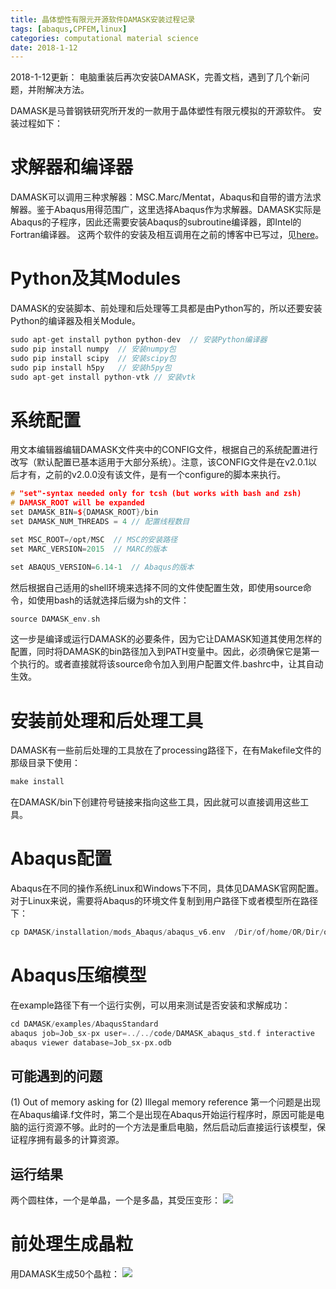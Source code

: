```yaml
---
title: 晶体塑性有限元开源软件DAMASK安装过程记录 
tags: [abaqus,CPFEM,linux]
categories: computational material science 
date: 2018-1-12
---
```

2018-1-12更新：
电脑重装后再次安装DAMASK，完善文档，遇到了几个新问题，并附解决方法。

DAMASK是马普钢铁研究所开发的一款用于晶体塑性有限元模拟的开源软件。
安装过程如下：

# 求解器和编译器
DAMASK可以调用三种求解器：MSC.Marc/Mentat，Abaqus和自带的谱方法求解器。鉴于Abaqus用得范围广，这里选择Abaqus作为求解器。DAMASK实际是Abaqus的子程序，因此还需要安装Abaqus的subroutine编译器，即Intel的Fortran编译器。
这两个软件的安装及相互调用在之前的博客中已写过，见[here](http://qixinbo.info/2017/06/20/abaqus-install/)。

# Python及其Modules
DAMASK的安装脚本、前处理和后处理等工具都是由Python写的，所以还要安装Python的编译器及相关Module。
```cpp
sudo apt-get install python python-dev  // 安装Python编译器
sudo pip install numpy  // 安装numpy包
sudo pip install scipy  // 安装scipy包
sudo pip install h5py   // 安装h5py包
sudo apt-get install python-vtk // 安装vtk
```
# 系统配置
用文本编辑器编辑DAMASK文件夹中的CONFIG文件，根据自己的系统配置进行改写（默认配置已基本适用于大部分系统）。注意，该CONFIG文件是在v2.0.1以后才有，之前的v2.0.0没有该文件，是有一个configure的脚本来执行。
```cpp
# "set"-syntax needed only for tcsh (but works with bash and zsh)
# DAMASK_ROOT will be expanded
set DAMASK_BIN=${DAMASK_ROOT}/bin
set DAMASK_NUM_THREADS = 4 // 配置线程数目

set MSC_ROOT=/opt/MSC  // MSC的安装路径
set MARC_VERSION=2015  // MARC的版本

set ABAQUS_VERSION=6.14-1  // Abaqus的版本
```
然后根据自己适用的shell环境来选择不同的文件使配置生效，即使用source命令，如使用bash的话就选择后缀为sh的文件：
```cpp
source DAMASK_env.sh
```
这一步是编译或运行DAMASK的必要条件，因为它让DAMASK知道其使用怎样的配置，同时将DAMASK的bin路径加入到PATH变量中。因此，必须确保它是第一个执行的。或者直接就将该source命令加入到用户配置文件.bashrc中，让其自动生效。

# 安装前处理和后处理工具
DAMASK有一些前后处理的工具放在了processing路径下，在有Makefile文件的那级目录下使用：
```cpp
make install
```
在DAMASK/bin下创建符号链接来指向这些工具，因此就可以直接调用这些工具。

# Abaqus配置
Abaqus在不同的操作系统Linux和Windows下不同，具体见DAMASK官网配置。
对于Linux来说，需要将Abaqus的环境文件复制到用户路径下或者模型所在路径下：
```cpp
cp DAMASK/installation/mods_Abaqus/abaqus_v6.env  /Dir/of/home/OR/Dir/of/Model/
```
# Abaqus压缩模型
在example路径下有一个运行实例，可以用来测试是否安装和求解成功：
```cpp
cd DAMASK/examples/AbaqusStandard
abaqus job=Job_sx-px user=../../code/DAMASK_abaqus_std.f interactive
abaqus viewer database=Job_sx-px.odb
```
## 可能遇到的问题
(1) Out of memory asking for
(2) Illegal memory reference
第一个问题是出现在Abaqus编译.f文件时，第二个是出现在Abaqus开始运行程序时，原因可能是电脑的运行资源不够。此时的一个方法是重启电脑，然后启动后直接运行该模型，保证程序拥有最多的计算资源。
## 运行结果
两个圆柱体，一个是单晶，一个是多晶，其受压变形：
![](https://ws1.sinaimg.cn/large/0072Lfvtly1fvjjyg1ei7j31b90nimy0.jpg)

# 前处理生成晶粒
用DAMASK生成50个晶粒：
![](https://ws1.sinaimg.cn/large/0072Lfvtly1fvjjypvjb5j312d0li0u9.jpg)



